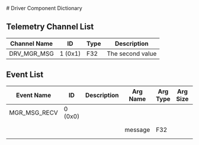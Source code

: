 <title>Driver Component Dictionary</title>
# Driver Component Dictionary


## Telemetry Channel List

|Channel Name|ID|Type|Description|
|---|---|---|---|
|DRV_MGR_MSG|1 (0x1)|F32|The second value|

## Event List

|Event Name|ID|Description|Arg Name|Arg Type|Arg Size|Description
|---|---|---|---|---|---|---|
|MGR_MSG_RECV|0 (0x0)|| | | | |
| | | |message|F32||The val1 argument|
